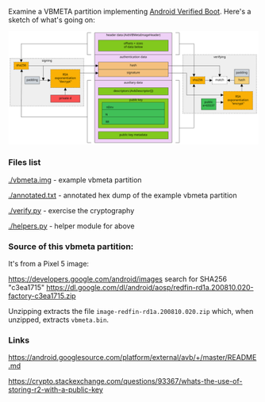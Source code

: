 Examine a VBMETA partition implementing [Android Verified Boot](https://source.android.com/docs/security/features/verifiedboot/avb). Here's a sketch of what's going on:

![](./assets/diagram.svg)

### Files list

[./vbmeta.img](./vbmeta_a.bin) - example vbmeta partition

[./annotated.txt](./annotated.txt) - annotated hex dump of the example vbmeta partition

[./verify.py](./verify.py) - exercise the cryptography

[./helpers.py](./helpers.py) - helper module for above

### Source of this vbmeta partition:

It's from a Pixel 5 image:

https://developers.google.com/android/images search for SHA256 "c3ea1715"
https://dl.google.com/dl/android/aosp/redfin-rd1a.200810.020-factory-c3ea1715.zip

Unzipping extracts the file `image-redfin-rd1a.200810.020.zip` which, when unzipped, extracts `vbmeta.bin`.

### Links

https://android.googlesource.com/platform/external/avb/+/master/README.md

https://crypto.stackexchange.com/questions/93367/whats-the-use-of-storing-r2-with-a-public-key